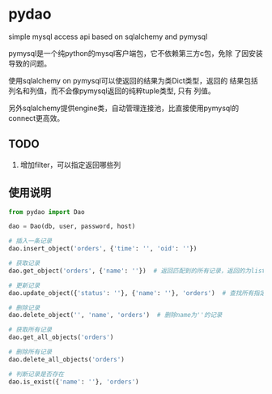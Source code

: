 # pydao
simple mysql access api based on sqlalchemy and pymysql

pymysql是一个纯python的mysql客户端包，它不依赖第三方c包，免除
了因安装导致的问题。

使用sqlalchemy on pymysql可以使返回的结果为类Dict类型，返回的
结果包括列名和列值，而不会像pymysql返回的纯粹tuple类型, 只有
列值。

另外sqlalchemy提供engine类，自动管理连接池，比直接使用pymysql的
connect更高效。

## TODO

1. 增加filter，可以指定返回哪些列

## 使用说明

```python
from pydao import Dao

dao = Dao(db, user, password, host)

# 插入一条记录
dao.insert_object('orders', {'time': '', 'oid': ''})

# 获取记录
dao.get_object('orders', {'name': ''})  # 返回匹配到的所有记录，返回的为list

# 更新记录
dao.update_object({'status': ''}, {'name': ''}, 'orders')  # 查找所有指定name的记录，更新status状态

# 删除记录
dao.delete_object('', 'name', 'orders')  # 删除name为''的记录

# 获取所有记录
dao.get_all_objects('orders')

# 删除所有记录
dao.delete_all_objects('orders')

# 判断记录是否存在
dao.is_exist({'name': ''}, 'orders')
```
